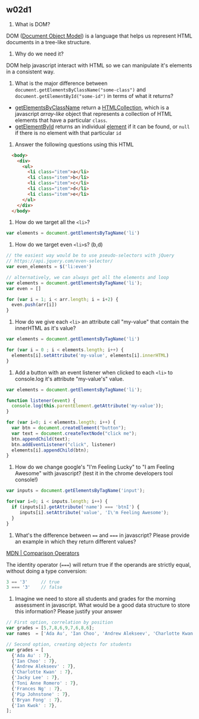 ## w02d1

1. What is DOM?

DOM ([Document Object Model](https://en.wikipedia.org/wiki/Document_Object_Model)) is a language that helps us represent HTML documents in a tree-like structure.

1. Why do we need it?

DOM help javascript interact with HTML so we can manipulate it's elements in a consistent way.

1. What is the major difference between `document.getElementsByClassName("some-class")` and `document.getElementById("some-id")` in terms of what it returns?

- [getElementsByClassName](https://developer.mozilla.org/en/docs/Web/API/Document/getElementsByClassName) return a [HTMLCollection](https://developer.mozilla.org/en-US/docs/Web/API/HTMLCollection), which is a javascript *array-like* object that represents a collection of HTML elements that have a particular `class`.
- [getElementById](https://developer.mozilla.org/en-US/docs/Web/API/Document/getElementById) returns an individual [element](https://developer.mozilla.org/en-US/docs/Web/API/element) if it can be found, or `null` if there is no element with that particular `id`

1. Answer the following questions using this HTML
```html
  <body>
    <div>
      <ul>
        <li class="item">a</li>
        <li class="item">b</li>
        <li class="item">c</li>
        <li class="item">d</li>
        <li class="item">e</li>
      </ul>
    </div>
  </body>
```
  1. How do we target all the `<li>`?

```js
var elements = document.getElementsByTagName('li')
```

  1. How do we target even `<li>`s? (b,d)

```js
// the easiest way would be to use pseudo-selectors with jQuery
// https://api.jquery.com/even-selector/
var even_elements = $('li:even')

// alternatively, we can always get all the elements and loop
var elements = document.getElementsByTagName('li');
var even = []

for (var i = 1; i < arr.length; i = i+2) {
  even.push(arr[i])
}
```

  1. How do we give each `<li>` an attribute call "my-value" that contain the innerHTML as it's value?

```js
var elements = document.getElementsByTagName('li')

for (var i = 0 ; i < elements.length; i++) {
  elements[i].setAttribute('my-value', elements[i].innerHTML)
}
```

  1. Add a button with an event listener when clicked to each `<li>` to console.log it's attribute "my-value's" value.

```js
var elements = document.getElementsByTagName('li');

function listener(event) {
  console.log(this.parentElement.getAttribute('my-value'));
}

for (var i=0; i < elements.length; i++) {
  var btn = document.createElement("button");
  var text = document.createTextNode("click me");
  btn.appendChild(text);
  btn.addEventListener("click", listener)
  elements[i].appendChild(btn);
}
```

1. How do we change google's "I'm Feeling Lucky" to "I am Feeling Awesome" with javascript? (test it in the chrome developers tool console!)

```js
var inputs = document.getElementsByTagName('input');

for(var i=0; i < inputs.length; i++) {
  if (inputs[i].getAttribute('name') === 'btnI') {
     inputs[i].setAttribute('value', 'I\'m Feeling Awesome');
  }
}
```

1. What's the difference between `==` and `===` in javascript? Please provide an example in which they return different values?

[MDN | Comparison Operators](https://developer.mozilla.org/en-US/docs/Web/JavaScript/Reference/Operators/Comparison_Operators)

The identity operator (`===`) will return true if the operands are strictly equal, without doing a type conversion:

```js
3 == '3'     // true
3 === '3'    // false
```

1. Imagine we need to store all students and grades for the morning assessment in javascript. What would be a good data structure to store this information? Please justify your answer

```js
// First option, correlation by position
var grades = [5,7,8,6,9,7,6,8,6];
var names  = ['Ada Au', 'Ian Choo', 'Andrew Alekseev', 'Charlotte Kwan', 'Jacky Lee', 'Toni Anne Romero', 'Frances Ng', 'Pip Johnstone', 'Bryan Fong', 'Ian Kwok'];

// Second option, creating objects for students
var grades = [
  {'Ada Au' : 7},
  {'Ian Choo' : 7},
  {'Andrew Alekseev' : 7},
  {'Charlotte Kwan' : 7},
  {'Jacky Lee' : 7},
  {'Toni Anne Romero' : 7},
  {'Frances Ng' : 7},
  {'Pip Johnstone' : 7},
  {'Bryan Fong' : 7},
  {'Ian Kwok' : 7},
];
```